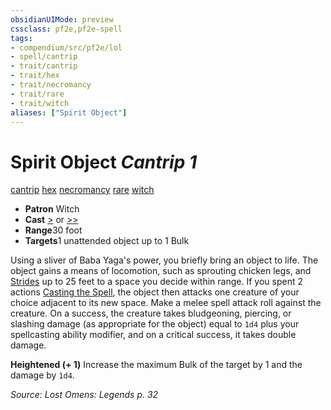 ```yaml
---
obsidianUIMode: preview
cssclass: pf2e,pf2e-spell
tags:
- compendium/src/pf2e/lol
- spell/cantrip
- trait/cantrip
- trait/hex
- trait/necromancy
- trait/rare
- trait/witch
aliases: ["Spirit Object"]
---
```

# Spirit Object *Cantrip 1*   
[cantrip](/rules/traits/cantrip.md)  [hex](/rules/traits/hex-apg.md)  [necromancy](/rules/traits/necromancy.md)  [rare](/rules/traits/rare.md)  [witch](/rules/traits/witch-apg.md)  

- **Patron** Witch
- **Cast** [>](/rules/core-rulebook/chapter-9-playing-the-game.md#Actions "Single Action") or [>>](/rules/core-rulebook/chapter-9-playing-the-game.md#Actions "Two-Action") 
- **Range**30 foot
- **Targets**1 unattended object up to 1 Bulk

Using a sliver of Baba Yaga's power, you briefly bring an object to life. The object gains a means of locomotion, such as sprouting chicken legs, and [Strides](/rules/actions/stride.md) up to 25 feet to a space you decide within range. If you spent 2 actions [Casting the Spell](/rules/actions/cast-a-spell.md), the object then attacks one creature of your choice adjacent to its new space. Make a melee spell attack roll against the creature. On a success, the creature takes bludgeoning, piercing, or slashing damage (as appropriate for the object) equal to `1d4` plus your spellcasting ability modifier, and on a critical success, it takes double damage.

**Heightened (+ 1)** Increase the maximum Bulk of the target by 1 and the damage by `1d4`.

*Source: Lost Omens: Legends p. 32*